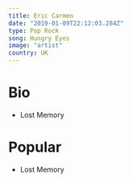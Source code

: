 ```yaml
---
title: Eric Carmen
date: "2019-01-09T22:12:03.284Z"
type: Pop Rock
song: Hungry Eyes
image: "artist"
country: UK
---
```



# Bio
* Lost Memory


# Popular
- Lost Memory